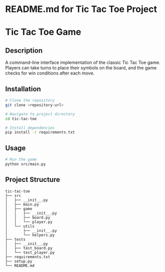 # README.md for Tic Tac Toe Project

# Tic Tac Toe Game

## Description
A command-line interface implementation of the classic Tic Tac Toe game. Players can take turns to place their symbols on the board, and the game checks for win conditions after each move.

## Installation
```bash
# Clone the repository
git clone <repository-url>

# Navigate to project directory
cd tic-tac-toe

# Install dependencies
pip install -r requirements.txt
```

## Usage
```bash
# Run the game
python src/main.py
```

## Project Structure
```
tic-tac-toe
├── src
│   ├── __init__.py
│   ├── main.py
│   ├── game
│   │   ├── __init__.py
│   │   ├── board.py
│   │   └── player.py
│   └── utils
│       ├── __init__.py
│       └── helpers.py
├── tests
│   ├── __init__.py
│   ├── test_board.py
│   └── test_player.py
├── requirements.txt
├── setup.py
└── README.md
```